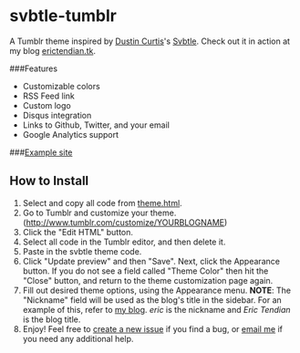 svbtle-tumblr
=============

A Tumblr theme inspired by [Dustin Curtis](http://dcurt.is/)'s [Svbtle](https://svbtle.com/). Check out it in action at my blog [erictendian.tk](http://erictendian.tk/).

###Features
* Customizable colors
* RSS Feed link
* Custom logo
* Disqus integration
* Links to Github, Twitter, and your email
* Google Analytics support

###[Example site](http://erictendian.tk/)

How to Install
--------------
1. Select and copy all code from [theme.html](https://raw.github.com/erict15/svbtle-tumblr/master/theme.html).
2. Go to Tumblr and customize your theme. (http://www.tumblr.com/customize/YOURBLOGNAME)
3. Click the "Edit HTML" button.
4. Select all code in the Tumblr editor, and then delete it.
5. Paste in the svbtle theme code.
6. Click "Update preview" and then "Save". Next, click the Appearance button. If you do not see a field called "Theme Color" then hit the "Close" button, and return to the theme customization page again.
7. Fill out desired theme options, using the Appearance menu.
   __NOTE__: The "Nickname" field will be used as the blog's title in the sidebar. For an example of this, refer to [my blog](http://erictendian.tk/). *eric* is the nickname and *Eric Tendian* is the blog title.
8. Enjoy! Feel free to [create a new issue](https://github.com/erict15/svbtle-tumblr/issues/new) if you find a bug, or [email me](mailto:erictendian@gmail.com) if you need any additional help.
